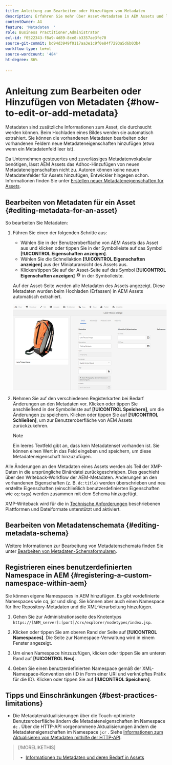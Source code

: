 ```yaml
---
title: Anleitung zum Bearbeiten oder Hinzufügen von Metadaten
description: Erfahren Sie mehr über Asset-Metadaten in AEM Assets und lernen Sie die verschiedenen Bearbeitungsmöglichkeiten kennen.
contentOwner: AG
feature: 'Metadaten  '
role: Business Practitioner,Administrator
exl-id: f0522343-f8a9-4d89-8ce8-b3357ae3fe70
source-git-commit: bd94d3949f0117aa3e1c9f0e84f7293a5d6b03b4
workflow-type: tm+mt
source-wordcount: '484'
ht-degree: 86%

---
```


# Anleitung zum Bearbeiten oder Hinzufügen von Metadaten {#how-to-edit-or-add-metadata}

Metadaten sind zusätzliche Informationen zum Asset, die durchsucht werden können. Beim Hochladen eines Bildes werden sie automatisch extrahiert. Sie können die vorhandenen Metadaten bearbeiten oder vorhandenen Feldern neue Metadateneigenschaften hinzufügen (etwa wenn ein Metadatenfeld leer ist).

Da Unternehmen gesteuertes und zuverlässiges Metadatenvokabular benötigen, lässt AEM Assets das Adhoc-Hinzufügen von neuen Metadateneigenschaften nicht zu. Autoren können keine neuen Metadatenfelder für Assets hinzufügen, Entwickler hingegen schon. Informationen finden Sie unter [Erstellen neuer Metadateneigenschaften für Assets](meta-edit.md#editing-metadata-schema).

## Bearbeiten von Metadaten für ein Asset   {#editing-metadata-for-an-asset}

So bearbeiten Sie Metadaten:

1. Führen Sie einen der folgenden Schritte aus:

   * Wählen Sie in der Benutzeroberfläche von AEM Assets das Asset aus und klicken oder tippen Sie in der Symbolleiste auf das Symbol **[!UICONTROL Eigenschaften anzeigen]**.
   * Wählen Sie die Schnellaktion **[!UICONTROL Eigenschaften anzeigen]** aus der Miniaturansicht des Assets aus.
   * Klicken/tippen Sie auf der Asset-Seite auf das Symbol **[!UICONTROL Eigenschaften anzeigen]** ![Infosymbol](assets/do-not-localize/info_icon.png) in der Symbolleiste.

   Auf der Asset-Seite werden alle Metadaten des Assets angezeigt. Diese Metadaten wurden beim Hochladen (Erfassen) in AEM Assets automatisch extrahiert.

   ![chlimage_1-169](assets/chlimage_1-169.png)

1. Nehmen Sie auf den verschiedenen Registerkarten bei Bedarf Änderungen an den Metadaten vor. Klicken oder tippen Sie anschließend in der Symbolleiste auf **[!UICONTROL Speichern]**, um die Änderungen zu speichern. Klicken oder tippen Sie auf **[!UICONTROL Schließen]**, um zur Benutzeroberfläche von AEM Assets zurückzukehren.

   >[!NOTE]
   >
   >Ein leeres Textfeld gibt an, dass kein Metadatenset vorhanden ist. Sie können einen Wert in das Feld eingeben und speichern, um diese Metadateneigenschaft hinzuzufügen.

Alle Änderungen an den Metadaten eines Assets werden als Teil der XMP-Daten in die ursprüngliche Binärdatei zurückgeschrieben. Dies geschieht über den Writeback-Workflow der AEM-Metadaten. Änderungen an den vorhandenen Eigenschaften (z. B. `dc:title`) werden überschrieben und neu erstellte Eigenschaften (einschließlich benutzerdefinierten Eigenschaften wie `cq:tags`) werden zusammen mit dem Schema hinzugefügt.

XMP-Writeback wird für die in [Technische Anforderungen](/help/sites-deploying/technical-requirements.md) beschriebenen Plattformen und Dateiformate unterstützt und aktiviert.

## Bearbeiten von Metadatenschemata {#editing-metadata-schema}

Weitere Informationen zur Bearbeitung von Metadatenschemata finden Sie unter [Bearbeiten von Metadaten-Schemaformularen](metadata-schemas.md#editing-metadata-schema-forms).

## Registrieren eines benutzerdefinierten Namespace in AEM {#registering-a-custom-namespace-within-aem}

Sie können eigene Namespaces in AEM hinzufügen. Es gibt vordefinierte Namespaces wie cq, jcr und sling. Sie können aber auch einen Namespace für Ihre Repository-Metadaten und die XML-Verarbeitung hinzufügen.

1. Gehen Sie zur Administrationsseite des Knotentyps `https://[AEM_server]:[port]/crx/explorer/nodetypes/index.jsp`.
1. Klicken oder tippen Sie am oberen Rand der Seite auf **[!UICONTROL Namespaces]**. Die Seite zur Namespace-Verwaltung wird in einem Fenster angezeigt.

1. Um einen Namespace hinzuzufügen, klicken oder tippen Sie am unteren Rand auf **[!UICONTROL Neu]**.
1. Geben Sie einen benutzerdefinierten Namespace gemäß der XML-Namespace-Konvention ein (ID in Form einer URI und verknüpftes Präfix für die ID). Klicken oder tippen Sie auf **[!UICONTROL Speichern]**.

## Tipps und Einschränkungen {#best-practices-limitations}

* Die Metadatenaktualisierungen über die Touch-optimierte Benutzeroberfläche ändern die Metadateneigenschaften im Namespace `dc` . Über die HTTP-API vorgenommene Aktualisierungen ändern die Metadateneigenschaften im Namespace `jcr` . Siehe [Informationen zum Aktualisieren von Metadaten mithilfe der HTTP-API](/help/assets/mac-api-assets.md#update-asset-metadata).

>[!MORELIKETHIS]
>
>* [Informationen zu Metadaten und deren Bedarf in Assets](metadata.md)

